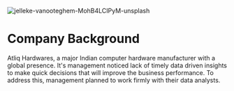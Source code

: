 ![jelleke-vanooteghem-MohB4LCIPyM-unsplash](https://github.com/user-attachments/assets/a528527d-3da7-4202-a733-ca475ee1fc83)


# Company Background
Atliq Hardwares, a major Indian computer hardware manufacturer with a global presence. It's management noticed lack of timely data driven insights to make quick decisions that will improve the business performance.
To address this, management planned to work firmly with their data analysts.
